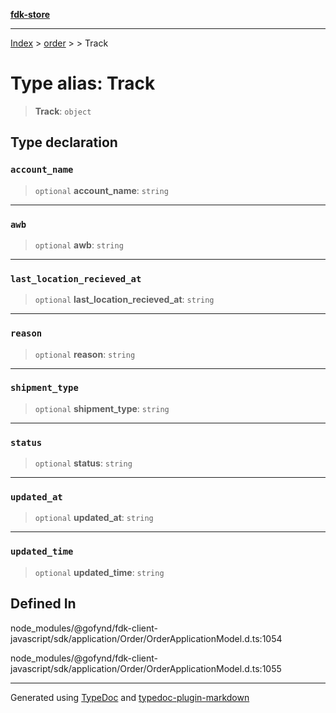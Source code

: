 [**fdk-store**](../../../README.md)
***

[Index](../../../API.md) > [order](../../README.md) > [<internal>](../README.md) > Track

# Type alias: Track

> **Track**: `object`

## Type declaration

### `account_name`

> `optional` **account\_name**: `string`

***

### `awb`

> `optional` **awb**: `string`

***

### `last_location_recieved_at`

> `optional` **last\_location\_recieved\_at**: `string`

***

### `reason`

> `optional` **reason**: `string`

***

### `shipment_type`

> `optional` **shipment\_type**: `string`

***

### `status`

> `optional` **status**: `string`

***

### `updated_at`

> `optional` **updated\_at**: `string`

***

### `updated_time`

> `optional` **updated\_time**: `string`

## Defined In

node\_modules/@gofynd/fdk-client-javascript/sdk/application/Order/OrderApplicationModel.d.ts:1054

node\_modules/@gofynd/fdk-client-javascript/sdk/application/Order/OrderApplicationModel.d.ts:1055

***
Generated using [TypeDoc](https://typedoc.org/) and [typedoc-plugin-markdown](https://www.npmjs.com/package/typedoc-plugin-markdown)
